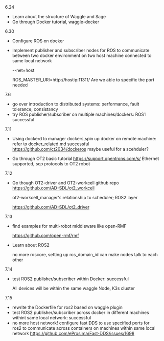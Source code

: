 6.24

- Learn about the structure of Waggle and Sage
- Go through Docker tutorial, waggle-docker

6.30
- Configure ROS on docker

- Implement publisher and subscriber nodes for ROS to communicate between two docker environment on two host machine connected to same local network 

  --net=host

  ROS_MASTER_URI=http://hostip:11311/  Are we able to specific the port needed

7.6

- go over introduction to distributed systems: performance, fault tolerance, consistancy
- try ROS publisher/subscriber on multiple machines/dockers: ROS1 successful

7.11

- Using dockerd to manager dockers,spin up docker on remote machine: refer to docker_related.md successful
https://github.com/ct2034/dockeros maybe useful for a scehduler?

- Go through OT2 basic tutorial
https://support.opentrons.com/s/ Ethernet supported, scp protocols to OT2 robot

7.12

- Go though OT2-driver and OT2-workcell github repo
  https://github.com/AD-SDL/ot2_workcell 

  ot2-workcell_manager's relationship to scheduler; ROS2 layer

  https://github.com/AD-SDL/ot2_driver 

7.13 

- find examples for multi-robot middleware like open-RMF

  https://github.com/open-rmf/rmf

- Learn about ROS2 

  no more roscore, setting up ros_domain_id can make nodes talk to each other

7.14

- test ROS2 publisher/subscriber within Docker: successful

  All devices will be within the same waggle Node, K3s cluster
  
 7.15
 - rewrite the Dockerfile for ros2 based on waggle plugin
 - test ROS2 publisher/subscriber across docker in different machines withint same local network: successful
 - no more host network! configure fast DDS to use specified ports for ros2 to communicate across containers on machines within same local network
 https://github.com/eProsima/Fast-DDS/issues/1698
